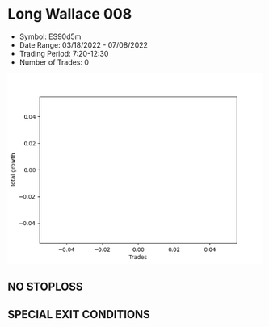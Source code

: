 # Long Wallace 008 
- Symbol: ES90d5m
- Date Range: 03/18/2022 - 07/08/2022
- Trading Period: 7:20-12:30
- Number of Trades: 0

![Plot](LongWallace008ES90d5m.png)
## NO STOPLOSS









## SPECIAL EXIT CONDITIONS 
